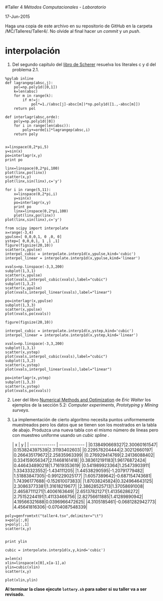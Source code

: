 #Taller 4
*Métodos Computacionales - Laboratorio*

17-Jun-2015

Haga una copia de este archivo en su repositorio de GitHub en la carpeta /MC/Talleres/Taller4/. No olvide al final hacer un *commit* y un *push*.

# interpolación

1. Del segundo capítulo del [libro de Scherer](http://link.springer.com.ezproxy.uniandes.edu.co:8080/book/10.1007\%2F978-3-642-13990-1) resuelva los literales c y d del problema 2.1.

```
%pylab inline
def lagrangep(absc,j):
    pol=np.poly1d([0,1])
    k=len(absc)
    for m in range(k):
        if m!=j:
            pol*=1./(absc[j]-absc[m])*np.poly1d([1.,-absc[m]])
    return pol   

def interlagr(absc,orde):
    poly=np.poly1d([0])
    for i in range(len(absc)):
        poly+=orde[i]*lagrangep(absc,i)
    return poly


x=linspace(0,2*pi,5)
y=sin(x)
po=interlagr(x,y)
print po
```
```
linx=linspace(0,2*pi,100)
plot(linx,po(linx))
scatter(x,y)
plot(linx,sin(linx),c='y')
```
```
for i in range(5,11):
    x=linspace(0,2*pi,i)
    y=sin(x)
    po=interlagr(x,y)
    print po
    linx=linspace(0,2*pi,100)
    plot(linx,po(linx))
plot(linx,sin(linx),c='y')
```
```
from scipy import interpolate
x=range(-3,4)
ypulse=[ 0,0,0,1, 0 ,0, 0]
ystep=[ 0,0,0,1, 1 ,1 ,1]
figure(figsize(20,10))
scatter(x,ypulse)
interpol_cubic = interpolate.interp1d(x,ypulse,kind='cubic')
interpol_linear = interpolate.interp1d(x,ypulse,kind='linear')

xvals=np.linspace(-3,3,200)
subplot(1,3,1)
scatter(x,ypulse)
plot(xvals,interpol_cubic(xvals),label="cubic")
subplot(1,3,2)
scatter(x,ypulse)
plot(xvals,interpol_linear(xvals),label="linear")

po=interlagr(x,ypulse)
subplot(1,3,3)
scatter(x,ypulse)
plot(xvals,po(xvals))
```
```
figure(figsize(20,10))

interpol_cubic = interpolate.interp1d(x,ystep,kind='cubic')
interpol_linear = interpolate.interp1d(x,ystep,kind='linear')

xvals=np.linspace(-3,3,200)
subplot(1,3,1)
scatter(x,ystep)
plot(xvals,interpol_cubic(xvals),label="cubic")
subplot(1,3,2)
scatter(x,ystep)
plot(xvals,interpol_linear(xvals),label="linear")

po=interlagr(x,ystep)
subplot(1,3,3)
scatter(x,ystep)
plot(xvals,po(xvals))
```

2. Leer del libro [Numerical Methods and Optimization](http://ezproxy.uniandes.edu.co:8080/login?url=http://dx.doi.org/10.1007/978-3-319-07671-3) de *Eric Walter* los ejemplos de la sección 5.2: *Computer experiments*, *Prototyping* y *Mining surveys*.  


3. La implementación de cierto algoritmo necesita puntos uniformemente muestreados pero los datos que se tienen son los mostrados en la tabla de abajo. Produzca una nueva tabla con el mismo número de líneas pero con muestreo uniforme usando un *cubic spline* .

	| x        | y           |
| ------------- | ------------- |
|0.138490669327|2.30060161547|
|0.153824397539|2.31193402603|
|0.229578204444|2.30212660197|
|0.266435179672|2.25835963399|
|0.276929414769|2.24136088402|
|0.334159056347|2.11468161418|
|0.383612191183|1.96176872424|
|0.446434890218|1.71619353619|
|0.541989923364|1.25473903911|
|1.33433323552|-1.434111205|
|1.44538290595|-1.20791779482|
|1.51883847305|-0.991229025177|
|1.6057389642|-0.687154743681|
|1.74396177688|-0.152610073833|
|1.87038245824|0.324964643125|
|2.30863773381|1.31618219677|
|2.38628525713|1.37058691008|
|2.46587111271|1.4006163649|
|2.65137821271|1.41356286272|
|2.75152244191|1.41133466756|
|2.82756611885|1.41289890942|
|4.19566321688|0.0396966472625|
|4.3105185461|-0.0681282942773|
|4.45641816306|-0.0704087548339|

```
poly=genfromtxt("taller4.tsv",delimiter="\t")
x=poly[:,0]
y=poly[:,1]
scatter(x,y)


print ylin
```
```
cubic = interpolate.interp1d(x,y,kind='cubic')

a=len(x)
xlin=linspace(x[0],x[a-1],a)
ylin=cubic(xlin)
scatter(x,y)

plot(xlin,ylin)

```



**Al terminar la clase ejecute `lottery.sh` para saber si su taller va a ser revisado.**
